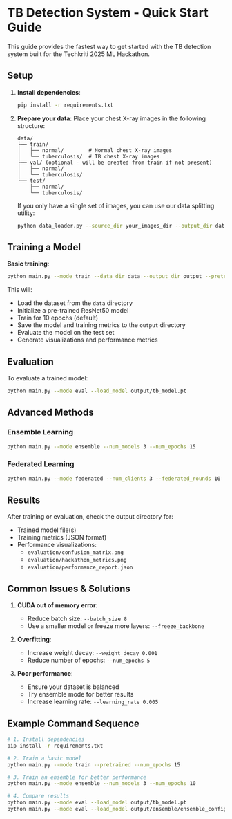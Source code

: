 # TB Detection System - Quick Start Guide

This guide provides the fastest way to get started with the TB detection system built for the Techkriti 2025 ML Hackathon.

## Setup

1. **Install dependencies**:
   ```bash
   pip install -r requirements.txt
   ```

2. **Prepare your data**:
   Place your chest X-ray images in the following structure:
   ```
   data/
   ├── train/
   │   ├── normal/        # Normal chest X-ray images 
   │   └── tuberculosis/  # TB chest X-ray images
   ├── val/ (optional - will be created from train if not present)
   │   ├── normal/
   │   └── tuberculosis/
   └── test/
       ├── normal/
       └── tuberculosis/
   ```

   If you only have a single set of images, you can use our data splitting utility:
   ```bash
   python data_loader.py --source_dir your_images_dir --output_dir data --split 0.7 0.15 0.15
   ```

## Training a Model

**Basic training**:
```bash
python main.py --mode train --data_dir data --output_dir output --pretrained
```

This will:
- Load the dataset from the `data` directory
- Initialize a pre-trained ResNet50 model
- Train for 10 epochs (default)
- Save the model and training metrics to the `output` directory
- Evaluate the model on the test set
- Generate visualizations and performance metrics

## Evaluation

To evaluate a trained model:
```bash
python main.py --mode eval --load_model output/tb_model.pt
```

## Advanced Methods

### Ensemble Learning
```bash
python main.py --mode ensemble --num_models 3 --num_epochs 15
```

### Federated Learning
```bash
python main.py --mode federated --num_clients 3 --federated_rounds 10
```

## Results

After training or evaluation, check the output directory for:
- Trained model file(s)
- Training metrics (JSON format)
- Performance visualizations:
  - `evaluation/confusion_matrix.png`
  - `evaluation/hackathon_metrics.png`
  - `evaluation/performance_report.json`

## Common Issues & Solutions

1. **CUDA out of memory error**:
   - Reduce batch size: `--batch_size 8`
   - Use a smaller model or freeze more layers: `--freeze_backbone`

2. **Overfitting**:
   - Increase weight decay: `--weight_decay 0.001`
   - Reduce number of epochs: `--num_epochs 5`

3. **Poor performance**:
   - Ensure your dataset is balanced
   - Try ensemble mode for better results
   - Increase learning rate: `--learning_rate 0.005`

## Example Command Sequence

```bash
# 1. Install dependencies
pip install -r requirements.txt

# 2. Train a basic model
python main.py --mode train --pretrained --num_epochs 15

# 3. Train an ensemble for better performance
python main.py --mode ensemble --num_models 3 --num_epochs 10

# 4. Compare results
python main.py --mode eval --load_model output/tb_model.pt
python main.py --mode eval --load_model output/ensemble/ensemble_config.json
``` 